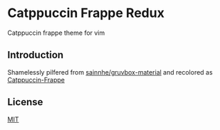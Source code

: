 # Catppuccin Frappe Redux

Catppuccin frappe theme for vim

## Introduction

Shamelessly pilfered from [sainnhe/gruvbox-material](https://github.com/sainnhe/gruvbox-material) and recolored as [Catppuccin-Frappe](https://github.com/catppuccin/catppuccin)

## License

[MIT](./LICENSE)
